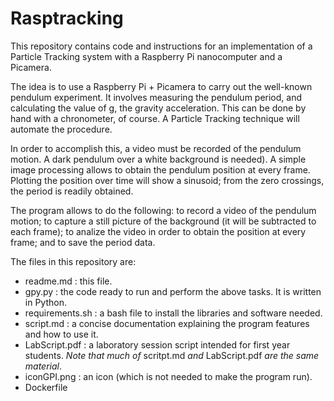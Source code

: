# Rasptracking #

This repository contains code and instructions for an implementation of a Particle Tracking system with a Raspberry Pi nanocomputer and a Picamera. 

The idea is to use a Raspberry Pi + Picamera to carry out the well-known pendulum experiment. It involves measuring the pendulum period, and calculating the value of g, the gravity acceleration. This can be done by hand with a chronometer, of course. A Particle Tracking technique will automate the procedure.

In order to accomplish this, a video must be recorded of the pendulum motion. A dark pendulum over a white background is needed). A simple image processing allows to obtain the pendulum position at every frame. Plotting the position over time will show a sinusoid; from the zero crossings, the period is readily obtained.

The program allows to do the following: to record a video of the pendulum motion; to capture a still picture of the background (it will be subtracted to each frame); to analize the video in order to obtain the position at every frame; and to save the period data.

The files in this repository are:
* readme.md : this file.
* gpy.py : the code ready to run and perform the above tasks. It is written in Python.
* requirements.sh : a bash file to install the libraries and software needed.
* script.md : a concise documentation explaining the program features and how to use it. 
* LabScript.pdf : a laboratory session script intended for first year students. _Note that much of_ scritpt.md _and_ LabScript.pdf _are the same material_.
* iconGPI.png : an icon (which is not needed to make the program run).
* Dockerfile

